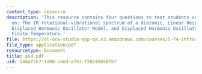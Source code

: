 ```yaml
---
content_type: resource
description: 'This resource contains four questions to test students understanding
  on: The IR rotational-vibrational spectrum of a diatomic, Linear Response Theory,
  Displaced Harmonic Oscillator Model, and Displaced Harmonic Oscillator Model at
  Finite Temperature.'
file: https://ol-ocw-studio-app-qa.s3.amazonaws.com/courses/5-74-introductory-quantum-mechanics-ii-spring-2004/544af2b71d08cdedaf67f20248658fb7_ps4.pdf
file_type: application/pdf
resourcetype: Document
title: ps4.pdf
uid: 544af2b7-1d08-cded-af67-f20248658fb7
---
```

